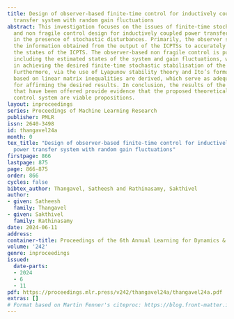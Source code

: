 ```yaml
---
title: Design of observer-based finite-time control for inductively coupled power
  transfer system with random gain fluctuations
abstract: This investigation focuses on the issues of finite-time stochastic stabilisation
  and non fragile control design for inductively coupled power transfer systems (ICPTSs)
  in the presence of stochastic disturbances. Primarily, the observer system exploits
  the information obtained from the output of the ICPTSs to accurately reconstruct
  the states of the ICPTS. The observer-based non fragile control is put forward by
  including the estimated states of the system and gain fluctuations, which assist
  in achieving the desired finite-time stochastic stabilisation of the addressed system.
  Furthermore, via the use of Lyapunov stability theory and Ito’s formula, conditions
  based on linear matrix inequalities are derived, which serve as adequate criteria
  for affirming the desired results. In conclusion, the results of the simulation
  that have been offered provide evidence that the proposed theoretical outcomes and
  control system are viable propositions.
layout: inproceedings
series: Proceedings of Machine Learning Research
publisher: PMLR
issn: 2640-3498
id: thangavel24a
month: 0
tex_title: "Design of observer-based finite-time control for inductively coupled
  power transfer system with random gain fluctuations"
firstpage: 866
lastpage: 875
page: 866-875
order: 866
cycles: false
bibtex_author: Thangavel, Satheesh and Rathinasamy, Sakthivel
author:
- given: Satheesh
  family: Thangavel
- given: Sakthivel
  family: Rathinasamy
date: 2024-06-11
address:
container-title: Proceedings of the 6th Annual Learning for Dynamics & Control Conference
volume: '242'
genre: inproceedings
issued:
  date-parts:
  - 2024
  - 6
  - 11
pdf: https://proceedings.mlr.press/v242/thangavel24a/thangavel24a.pdf
extras: []
# Format based on Martin Fenner's citeproc: https://blog.front-matter.io/posts/citeproc-yaml-for-bibliographies/
---
```

